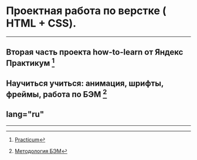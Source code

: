 #  Проектная работа по верстке ( HTML + CSS).
------
 ## Вторая часть проекта how-to-learn от Яндекс Практикум [^2]
 ## Научиться учиться: анимация, шрифты, фреймы, работа по БЭМ [^1]
 ## lang="ru"
 ------
[^1]: [Методология БЭМ](https://habr.com/ru/company/yandex/blog/276035/)
[^2]: [Practicum](https://practicum.yandex.ru)
